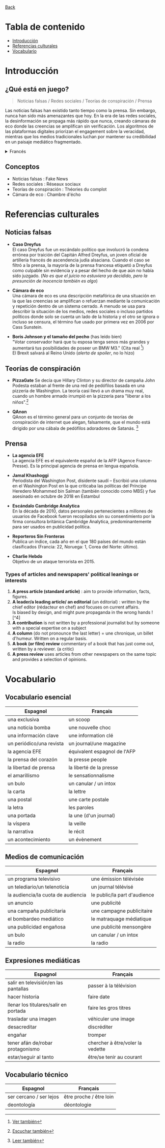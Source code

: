 [Back](../README.md)

# Tabla de contenido

* [Introducción](#introducción)
* [Referencias culturales](#referencias-culturales)
* [Vocabulario](#vocabulario)

# Introducción

## ¿Qué está en juego?

> Noticias falsas / Redes sociales / Teorías de conspiración / Prensa

Las noticias falsas han existido tanto tiempo como la prensa. Sin embargo, nunca han sido más amenazantes que hoy. En la era de las redes sociales, la desinformación se propaga más rápido que nunca, creando cámaras de eco donde las creencias se amplifican sin verificación. Los algoritmos de las plataformas digitales priorizan el engagement sobre la veracidad, mientras que los medios tradicionales luchan por mantener su credibilidad en un paisaje mediático fragmentado.

<details>
<summary>Francés</summary>

Les fausses nouvelles ont existé aussi longtemps que la presse. Cependant, elles n'ont jamais été plus menaçantes qu'aujourd'hui. À l'ère des réseaux sociaux, la désinformation se propage plus vite que jamais, créant des chambres d'écho où les croyances sont amplifiées sans vérification. Les algorithmes des plateformes numériques privilégient l'engagement sur la véracité, tandis que les médias traditionnels luttent pour maintenir leur crédibilité dans un paysage médiatique fragmenté.

</details>

## Conceptos

* Noticias falsas : Fake News
* Redes sociales : Réseaux sociaux
* Teorías de conspiración : Théories du complot
* Cámara de eco : Chambre d'écho

# Referencias culturales

## Noticias falsas

* **Caso Dreyfus**  
El caso Dreyfus fue un escándalo político que involucró la condena errónea por traición del Capitán Alfred Dreyfus, un joven oficial de artillería francés de ascendencia judía alsaciana. Cuando el caso se filtró a la prensa, la mayoría de la prensa francesa etiquetó a Dreyfus como culpable sin evidencia y a pesar del hecho de que aún no había sido juzgado. (*No es que el juicio no estuviera ya decidido, pero la presunción de inocencia también es algo*)

* **Cámara de eco**  
Una cámara de eco es una descripción metafórica de una situación en la que las creencias se amplifican o refuerzan mediante la comunicación y repetición dentro de un sistema cerrado. A menudo se usa para describir la situación de los medios, redes sociales o incluso partidos políticos donde solo se cuenta un lado de la historia y el otro se ignora o incluso se censura, el término fue usado por primera vez en 2006 por Cass Sunstein.

* **Boris Johnson y el tamaño del pecho** (has leído bien)  
"Votar conservador hará que tu esposa tenga senos más grandes y aumentará tus posibilidades de poseer un BMW M3." (Cita real [^1])  
El Brexit salvará al Reino Unido (*alerta de spoiler*, no lo hizo)

## Teorías de conspiración

* **PizzaGate**
Se decía que Hillary Clinton y su director de campaña John Podesta estaban al frente de una red de pedófilos basada en una pizzería de Washington. La teoría casi llevó a un drama muy real, cuando un hombre armado irrumpió en la pizzería para "liberar a los niños".[^2]

* **QAnon**  
QAnon es el término general para un conjunto de teorías de conspiración de internet que alegan, falsamente, que el mundo está dirigido por una cábala de pedófilos adoradores de Satanás. [^3]

## Prensa

* **La agencia EFE**  
La agencia EFE es el equivalente español de la AFP (Agence France-Presse). Es la principal agencia de prensa en lengua española.

* **Jamal Khashoggi**  
Periodista del Washington Post, disidente saudí – Escribió una columna en el Washington Post en la que criticaba las políticas del Príncipe Heredero Mohammed bin Salman (también conocido como MBS) y fue asesinado en octubre de 2018 en Estambul

* **Escándalo Cambridge Analytica**  
En la década de 2010, datos personales pertenecientes a millones de usuarios de Facebook fueron recopilados sin su consentimiento por la firma consultora británica Cambridge Analytica, predominantemente para ser usados en publicidad política.

* **Reporteros Sin Fronteras**  
Publica un índice, cada año en el que 180 países del mundo están clasificados (Francia: 22, Noruega: 1, Corea del Norte: último).

* **Charlie Hebdo**  
Objetivo de un ataque terrorista en 2015.

### Types of articles and newspapers' political leanings or interests

1. **A press article (standard article)** : aim to provide information, facts, figures.
2. **A leader/a leading article/ an editorial** (un éditorial) : written by the chief editor (rédacteur en chef) and focuses on current affairs.  
Is biased by design, and might pure propaganda in the wrong hands ![^4]
3. **A contribution** is not written by a professional journalist but by someone with a special expertise on a subject
4. **A column** (do not pronounce the last letter) = une chronique, un billet d'humeur. Written on a regular basis.
5. **A book (or film) review** commentary of a book that has just come out, written by a reviewer. (a critic)
6. **A press review** uses articles from other newspapers on the same topic and provides a selection of opinions.

# Vocabulario

## Vocabulario esencial

| Espagnol | Français |
|----------|----------|
| una exclusiva | un scoop |
| una noticia bomba | une nouvelle choc |
| una información clave | une information clé |
| un periódico/una revista | un journal/une magazine |
| la agencia EFE | équivalent espagnol de l'AFP |
| la prensa del corazón | la presse people |
| la libertad de prensa | la liberté de la presse |
| el amarillismo | le sensationnalisme |
| un bulo | un canular / un intox |
| la carta | la lettre |
| una postal | une carte postale |
| la letra | les paroles |
| una portada | la une (d'un journal) |
| la víspera | la veille |
| la narrativa | le récit |
| un acontecimiento | un évènement |

## Medios de comunicación

| Espagnol | Français |
|----------|----------|
| un programa televisivo | une émission télévisée |
| un telediario/un telenoticia | un journal télévisé |
| la audiencia/la cuota de audiencia | le public/la part d'audience |
| un anuncio | une publicité |
| una campaña publicitaria | une campagne publicitaire |
| el bombardeo mediático | le matraquage médiatique |
| una publicidad engañosa | une publicité mensongère |
| un bulo | un canular / un intox |
| la radio | la radio |

## Expresiones mediáticas

| Espagnol | Français |
|----------|----------|
| salir en televisión/en las pantallas | passer à la télévision |
| hacer historia | faire date |
| llenar los titulares/salir en portada | faire les gros titres |
| trasladar una imagen | véhiculer une image |
| desacreditar | discréditer |
| engañar | tromper |
| tener afán de/robar protagonismo | chercher à être/voler la vedette |
| estar/seguir al tanto | être/se tenir au courant |

## Vocabulario técnico

| Espagnol | Français |
|----------|----------|
| ser cercano / ser lejos | être proche / être loin |
| deontología | déontologie |

[^1]: [Ver también](https://www.mirror.co.uk/news/uk-news/voting-tory-cause-your-wife-8274342)
[^2]: [Escuchar también](https://www.radiofrance.fr/franceinter/podcasts/affaires-sensibles/le-pizzagate-7478278)
[^3]: [Leer también](https://www.nytimes.com/article/what-is-qanon.html)
